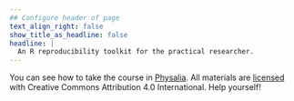 ```yaml
---
## Configure header of page
text_align_right: false
show_title_as_headline: false
headline: |
  An R reproducibility toolkit for the practical researcher.
---
```


<!-- this is a subheadline -->
You can see how to take the course in [Physalia](https://www.physalia-courses.org/courses-workshops/r-reproducibility/).
All materials are [licensed](https://github.com/eliocamp/reproducibility-with-r/blob/main/LICENSE.md) with Creative Commons Attribution 4.0 International. 
Help yourself!

